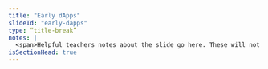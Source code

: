 ```yaml
--- 
title: "Early dApps"
slideId: "early-dapps"
type: “title-break”
notes: |
  <span>Helpful teachers notes about the slide go here. These will not be visible to anyone but instructors!</span>
isSectionHead: true
---
```


